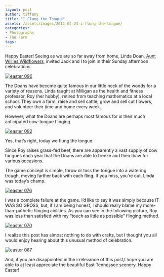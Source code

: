 ```yaml
---
layout: post
author: tiffany
title: "I Flung the Tongue"
assets: /assets/images/2011-04-24-i-flung-the-tongue/
categories: 
- Photographs
- The Farm
tags: 
---
```


Happy Easter! Seeing as we are so far away from home, Linda Doan, [Aunt Willies Wildflowers](http://auntwillieswildflowers.com/ "Aunt Willie's Wildflowers"), invited Jack and I to join in their Sunday afternoon celebrations.

[![](jekyll_uploads/2011/04/easter-090-575x408.jpg "easter 090")](http://www.sweetpeonies.com/2011/04/i-flung-the-tongue/easter-090/)

The Doans have become quite famous in our little neck of the woods for a variety of reasons. Linda taught at Milligan as the health and fitness professor, Roy (her hubby), retired from teaching mathematics at a local school. They own a farm, raise and sell cattle, grow and sell cut flowers, and volunteer their time and home every week.

However, what the Doans are perhaps most famous for is their much anticipated cow-tongue flinging.

[![](jekyll_uploads/2011/04/easter-092-325x433.jpg "easter 092")](http://www.sweetpeonies.com/2011/04/i-flung-the-tongue/easter-092/)

Yes, that’s right, today we flung the tongue.

Since Roy raises grass-fed beef, there are apparently a vast supply of cow tongues each year that the Doans are able to freeze and then thaw for various occasions.

The game concept is simple, throw or toss the tongue into a watering trough, moving farther back with each fling. If you miss, you’re out. Linda was today’s champ.

[![](jekyll_uploads/2011/04/easter-076-325x433.jpg "easter 076")](http://www.sweetpeonies.com/2011/04/i-flung-the-tongue/easter-076/)

I was a complete failure at the game. I’d like to say it was simply because IT WAS SO GROSS, but, if I am being honest, I should really blame my more-than-pathetic flinging abilities. As you can see in the following picture, Roy was less than satisfied with my “touch as little as possible” flinging method.

[![](jekyll_uploads/2011/04/easter-070-325x465.jpg "easter 070")](http://www.sweetpeonies.com/2011/04/i-flung-the-tongue/easter-070/)

I realize this post has almost nothing to do with crafts, but I thought you all would enjoy hearing about this unusual method of celebration.

[![](jekyll_uploads/2011/04/easter-087-575x564.jpg "easter 087")](http://www.sweetpeonies.com/2011/04/i-flung-the-tongue/easter-087/)

And, if you are disappointed in the irrelevance of this post,I hope you are able to at least appreciate the beautiful East Tennessee scenery. Happy Easter!